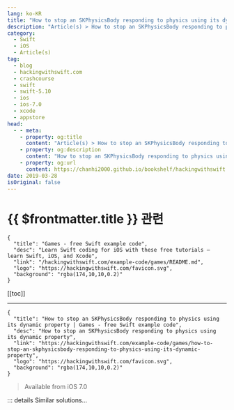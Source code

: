```yaml
---
lang: ko-KR
title: "How to stop an SKPhysicsBody responding to physics using its dynamic property"
description: "Article(s) > How to stop an SKPhysicsBody responding to physics using its dynamic property"
category:
  - Swift
  - iOS
  - Article(s)
tag: 
  - blog
  - hackingwithswift.com
  - crashcourse
  - swift
  - swift-5.10
  - ios
  - ios-7.0
  - xcode
  - appstore
head:
  - - meta:
    - property: og:title
      content: "Article(s) > How to stop an SKPhysicsBody responding to physics using its dynamic property"
    - property: og:description
      content: "How to stop an SKPhysicsBody responding to physics using its dynamic property"
    - property: og:url
      content: https://chanhi2000.github.io/bookshelf/hackingwithswift.com/example-code/games/how-to-stop-an-skphysicsbody-responding-to-physics-using-its-dynamic-property.html
date: 2019-03-28
isOriginal: false
---
```


# {{ $frontmatter.title }} 관련

```component VPCard
{
  "title": "Games - free Swift example code",
  "desc": "Learn Swift coding for iOS with these free tutorials – learn Swift, iOS, and Xcode",
  "link": "/hackingwithswift.com/example-code/games/README.md",
  "logo": "https://hackingwithswift.com/favicon.svg",
  "background": "rgba(174,10,10,0.2)"
}
```

[[toc]]

---

```component VPCard
{
  "title": "How to stop an SKPhysicsBody responding to physics using its dynamic property | Games - free Swift example code",
  "desc": "How to stop an SKPhysicsBody responding to physics using its dynamic property",
  "link": "https://hackingwithswift.com/example-code/games/how-to-stop-an-skphysicsbody-responding-to-physics-using-its-dynamic-property",
  "logo": "https://hackingwithswift.com/favicon.svg",
  "background": "rgba(174,10,10,0.2)"
}
```

> Available from iOS 7.0

<!-- TODO: 작성 -->

<!-- 
Enabling physics in SpriteKit is just one line of code, but sometimes you want your physics to be a little more nuanced. For example, your player might have circle physics and should respond to gravity, whereas walls might have rectangle physics and not respond to gravity – they are there to be bounced off, but nothing more.

This problem is solved in SpriteKit by using the `isDynamic` property. It's `true` by default, which means that your objects respond to the world's environment as you would expect, but if you set it to be `false` then you get an object that has active physics but doesn't move as a result of those physics.

Here's an example:

```swift
let wall = SKSpriteNode(imageNamed: "wall")
wall.position = CGPoint(x: 512, y: 0)
wall.physicsBody = SKPhysicsBody(circleOfRadius: wall.size.width / 2.0)
wall.physicsBody?.isDynamic = false
addChild(wall)
```

-->

::: details Similar solutions…

<!--
/quick-start/swiftui/all-swiftui-property-wrappers-explained-and-compared">All SwiftUI property wrappers explained and compared 
/example-code/games/how-to-add-physics-to-an-skspritenode">How to add physics to an SKSpriteNode 
/example-code/games/how-to-debug-physics-in-a-spritekit-scene-using-showsphysics">How to debug physics in a SpriteKit scene using showsPhysics 
/example-code/games/how-to-add-pixel-perfect-physics-to-an-skspritenode">How to add pixel-perfect physics to an SKSpriteNode 
/quick-start/swiftui/how-to-use-dynamic-type-with-a-custom-font">How to use Dynamic Type with a custom font</a>
-->

